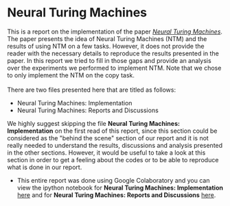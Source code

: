 # Neural Turing Machines

This is a report on the implementation of the paper *[Neural Turing Machines](https://arxiv.org/abs/1410.5401)*. The paper presents the idea of Neural Turing Machines (NTM) and the results of using NTM on a few tasks. However, it does not provide the reader with the necessary details to reproduce the results presented in the paper. In this report we tried to fill in those gaps and provide an analysis over the experiments we performed to implement NTM. Note that we chose to only implement the NTM on the copy task.<br>
<br>
There are two files presented here that are titled as follows:

*  Neural Turing Machines: Implementation
*  Neural Turing Machines: Reports and Discussions

We highly suggest skipping the file **Neural Turing Machines: Implementation** on the first read of this report, since this section could be considered as the "behind the scene" section of our report and it is not really needed to understand the results, discussions and analysis presented in the other sections. However, it would be useful to take a look at this section in order to get a feeling about the codes or to be able to reproduce what is done in our report.

* This entire report was done using Google Colaboratory and you can view the ipython notebook for **Neural Turing Machines: Implementation** [here](https://github.com/rezazzr/neural-turing-machines/blob/master/Neural_Turing_Machine_Implementation.ipynb) and for **Neural Turing Machines: Reports and Discussions** [here](https://github.com/rezazzr/neural-turing-machines/blob/master/Neural_Turing_Machines_Reports_and_Discussion.ipynb).  
